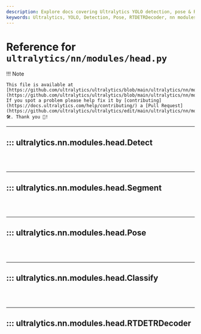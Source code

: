 ```yaml
---
description: Explore docs covering Ultralytics YOLO detection, pose & RTDETRDecoder. Comprehensive guides to help you understand Ultralytics nn modules.
keywords: Ultralytics, YOLO, Detection, Pose, RTDETRDecoder, nn modules, guides
---
```


# Reference for `ultralytics/nn/modules/head.py`

!!! Note

    This file is available at [https://github.com/ultralytics/ultralytics/blob/main/ultralytics/nn/modules/head.py](https://github.com/ultralytics/ultralytics/blob/main/ultralytics/nn/modules/head.py). If you spot a problem please help fix it by [contributing](https://docs.ultralytics.com/help/contributing/) a [Pull Request](https://github.com/ultralytics/ultralytics/edit/main/ultralytics/nn/modules/head.py) 🛠️. Thank you 🙏!

---
## ::: ultralytics.nn.modules.head.Detect
<br><br>

---
## ::: ultralytics.nn.modules.head.Segment
<br><br>

---
## ::: ultralytics.nn.modules.head.Pose
<br><br>

---
## ::: ultralytics.nn.modules.head.Classify
<br><br>

---
## ::: ultralytics.nn.modules.head.RTDETRDecoder
<br><br>

